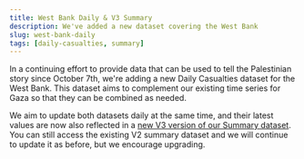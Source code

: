 ```yaml
---
title: West Bank Daily & V3 Summary
description: We've added a new dataset covering the West Bank
slug: west-bank-daily
tags: [daily-casualties, summary]
---
```


In a continuing effort to provide data that can be used to tell the Palestinian story since October 7th, we're adding a new Daily Casualties dataset for the West Bank. This dataset aims to complement our existing time series for Gaza so that they can be combined as needed.

We aim to update both datasets daily at the same time, and their latest values are now also reflected in a [new V3 version of our Summary dataset](/docs/summary). You can still access the existing V2 summary dataset and we will continue to update it as before, but we encourage upgrading.
